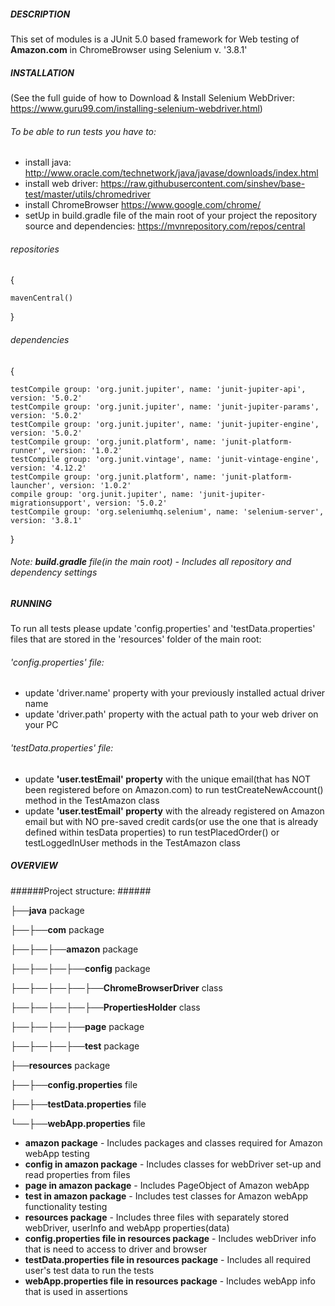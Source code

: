 ##### DESCRIPTION #####

This set of modules is a JUnit 5.0 based framework for Web testing of **Amazon.com** in ChromeBrowser using Selenium v. '3.8.1'

##### INSTALLATION #####
(See the full guide of how to Download & Install Selenium WebDriver: https://www.guru99.com/installing-selenium-webdriver.html)

###### To be able to run tests you have to: ######
* install java:
http://www.oracle.com/technetwork/java/javase/downloads/index.html
* install web driver:
https://raw.githubusercontent.com/sinshev/base-test/master/utils/chromedriver
* install ChromeBrowser
https://www.google.com/chrome/
* setUp in build.gradle file of the main root of your project the repository source and dependencies:
https://mvnrepository.com/repos/central


###### repositories ######
{

    mavenCentral()
}
    
###### dependencies ######
{

    testCompile group: 'org.junit.jupiter', name: 'junit-jupiter-api', version: '5.0.2'
    testCompile group: 'org.junit.jupiter', name: 'junit-jupiter-params', version: '5.0.2'
    testCompile group: 'org.junit.jupiter', name: 'junit-jupiter-engine', version: '5.0.2'
    testCompile group: 'org.junit.platform', name: 'junit-platform-runner', version: '1.0.2'
    testCompile group: 'org.junit.vintage', name: 'junit-vintage-engine', version: '4.12.2'
    testCompile group: 'org.junit.platform', name: 'junit-platform-launcher', version: '1.0.2'
    compile group: 'org.junit.jupiter', name: 'junit-jupiter-migrationsupport', version: '5.0.2'
    testCompile group: 'org.seleniumhq.selenium', name: 'selenium-server', version: '3.8.1'
}

###### _Note: **build.gradle** file(in the main root) - Includes all repository and dependency settings_ ######

##### RUNNING #####

To run all tests please update 'config.properties' and 'testData.properties' files that are stored in the 'resources' folder of the main root:

###### 'config.properties' file: ######
* update 'driver.name' property with your previously installed actual driver name
* update 'driver.path' property with the actual path to your web driver on your PC

###### 'testData.properties' file: ######
* update **'user.testEmail' property** with the unique email(that has NOT been registered before on Amazon.com) to run 
testCreateNewAccount() method in the TestAmazon class
* update **'user.testEmail' property** with the already registered on Amazon email but with NO pre-saved credit cards(or use the one that is already defined within tesData properties) 
to run testPlacedOrder() or testLoggedInUser methods in the TestAmazon class

##### OVERVIEW #####

######Project structure: ######

├──**java** package

├──├──**com** package

├──├──├──**amazon** package

├──├──├──├──**config** package

├──├──├──├──├──**ChromeBrowserDriver** class

├──├──├──├──├──**PropertiesHolder** class

├──├──├──├──**page** package

├──├──├──├──**test** package

├──**resources** package

├──├──**config.properties** file

├──├──**testData.properties** file

└──├──**webApp.properties** file

* **amazon package** - Includes packages and classes required for Amazon webApp testing
* **config in amazon package** - Includes classes for webDriver set-up and read properties from files
* **page in amazon package** - Includes PageObject of Amazon webApp
* **test in amazon package** - Includes test classes for Amazon webApp functionality testing
* **resources package** - Includes three files with separately stored webDriver, userInfo and webApp properties(data)
* **config.properties file in resources package** - Includes webDriver info that is need to access to driver and browser
* **testData.properties file in resources package** - Includes all required user's test data to run the tests 
* **webApp.properties file in resources package** - Includes webApp info that is used in assertions




